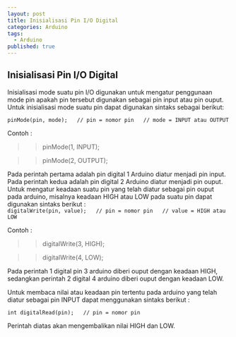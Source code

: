 ```yaml
---
layout: post
title: Inisialisasi Pin I/O Digital
categories: Arduino
tags:
  - Arduino
published: true
---
```

## Inisialisasi Pin I/O Digital

Inisialisasi mode suatu pin I/O digunakan untuk mengatur penggunaan mode pin apakah pin tersebut digunakan sebagai pin input atau pin ouput. Untuk inisialisasi mode suatu pin dapat digunakan sintaks sebagai berikut:

``
pinMode(pin, mode);  
// pin = nomor pin  
// mode = INPUT atau OUTPUT  
``

Contoh :  
>> pinMode(1, INPUT);

>> pinMode(2, OUTPUT);


Pada perintah pertama adalah pin digital 1 Arduino diatur menjadi pin input. Pada perintah kedua adalah pin digital 2 Arduino diatur menjadi pin ouput. Untuk mengatur keadaan suatu pin yang telah diatur sebagai  pin ouput pada arduino, misalnya keadaan HIGH atau LOW pada suatu pin dapat digunakan sintaks berikut :  
``
digitalWrite(pin, value);  
// pin = nomor pin  
// value = HIGH atau LOW  
``

Contoh :  
>> digitalWrite(3, HIGH);

>> digitalWrite(4, LOW);


Pada perintah 1 digital pin 3 arduino diberi ouput dengan keadaan HIGH, sedangkan perintah 2 digital 4 arduino diberi ouput dengan keadaan LOW.  

Untuk membaca nilai atau keadaan pin tertentu pada arduino yang telah diatur sebagai pin INPUT dapat menggunakan sintaks berikut :  

``
int digitalRead(pin);  
// pin = nomor pin  
``

Perintah diatas akan mengembalikan nilai HIGH dan LOW.
